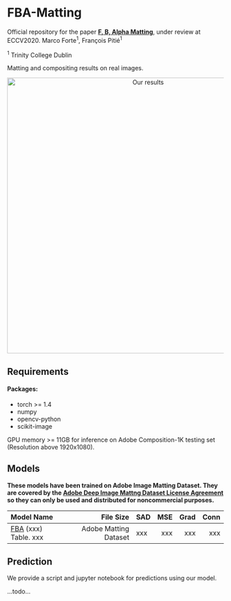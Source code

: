 # FBA-Matting
Official repository for the paper [**F, B, Alpha Matting**](https://arxiv.org/abs/2003.07711), under review at ECCV2020.
Marco Forte<sup>1</sup>, François Pitié<sup>1</sup>  

<sup>1</sup> Trinity College Dublin

Matting and compositing results on real images.
<p align="center">
  <img src="xxx" width="640" title="Our results"/>
</p>

## Requirements
#### Packages:
- torch >= 1.4
- numpy
- opencv-python
- scikit-image

GPU memory >= 11GB for inference on Adobe Composition-1K testing set (Resolution above 1920x1080).

## Models
**These models have been trained on Adobe Image Matting Dataset. They are covered by the [Adobe Deep Image Mattng Dataset License Agreement](https://drive.google.com/open?id=1MKRen-TDGXYxm9IawPAZrdXQIYhI0XRf) so they can only be used and distributed for noncommercial purposes.**

| Model Name  |     File Size   | SAD | MSE | Grad | Conn |
| :------------- |------------:| :-----|----:|----:|----:|
| [FBA]() (xxx) Table. xxx      |Adobe Matting Dataset| xxx      |   xxx |xxx|xxx|xxx|


## Prediction 
We provide a script and jupyter notebook for predictions using our model.   

...todo...
